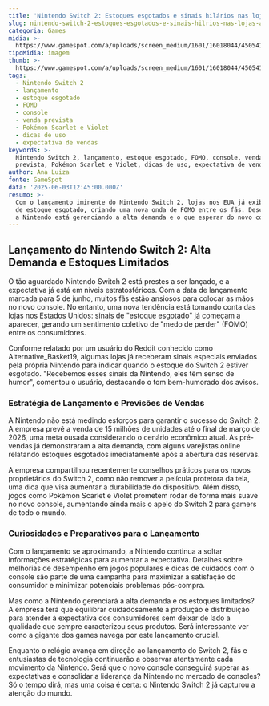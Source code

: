 ```yaml
---
title: 'Nintendo Switch 2: Estoques esgotados e sinais hilários nas lojas americanas'
slug: nintendo-switch-2-estoques-esgotados-e-sinais-hilrios-nas-lojas-americanas
categoria: Games
midia: >-
  https://www.gamespot.com/a/uploads/screen_medium/1601/16018044/4505414-switch-2-mario.jpg
tipoMidia: imagem
thumb: >-
  https://www.gamespot.com/a/uploads/screen_medium/1601/16018044/4505414-switch-2-mario.jpg
tags:
  - Nintendo Switch 2
  - lançamento
  - estoque esgotado
  - FOMO
  - console
  - venda prevista
  - Pokémon Scarlet e Violet
  - dicas de uso
  - expectativa de vendas
keywords: >-
  Nintendo Switch 2, lançamento, estoque esgotado, FOMO, console, venda
  prevista, Pokémon Scarlet e Violet, dicas de uso, expectativa de vendas
author: Ana Luiza
fonte: GameSpot
data: '2025-06-03T12:45:00.000Z'
resumo: >-
  Com o lançamento iminente do Nintendo Switch 2, lojas nos EUA já exibem sinais
  de estoque esgotado, criando uma nova onda de FOMO entre os fãs. Descubra como
  a Nintendo está gerenciando a alta demanda e o que esperar do novo console.
---
```

## Lançamento do Nintendo Switch 2: Alta Demanda e Estoques Limitados

O tão aguardado Nintendo Switch 2 está prestes a ser lançado, e a expectativa já está em níveis estratosféricos. Com a data de lançamento marcada para 5 de junho, muitos fãs estão ansiosos para colocar as mãos no novo console. No entanto, uma nova tendência está tomando conta das lojas nos Estados Unidos: sinais de "estoque esgotado" já começam a aparecer, gerando um sentimento coletivo de "medo de perder" (FOMO) entre os consumidores.

Conforme relatado por um usuário do Reddit conhecido como Alternative_Basket19, algumas lojas já receberam sinais especiais enviados pela própria Nintendo para indicar quando o estoque do Switch 2 estiver esgotado. "Recebemos esses sinais da Nintendo, eles têm senso de humor", comentou o usuário, destacando o tom bem-humorado dos avisos.

### Estratégia de Lançamento e Previsões de Vendas

A Nintendo não está medindo esforços para garantir o sucesso do Switch 2. A empresa prevê a venda de 15 milhões de unidades até o final de março de 2026, uma meta ousada considerando o cenário econômico atual. As pré-vendas já demonstraram a alta demanda, com alguns varejistas online relatando estoques esgotados imediatamente após a abertura das reservas.

A empresa compartilhou recentemente conselhos práticos para os novos proprietários do Switch 2, como não remover a película protetora da tela, uma dica que visa aumentar a durabilidade do dispositivo. Além disso, jogos como Pokémon Scarlet e Violet prometem rodar de forma mais suave no novo console, aumentando ainda mais o apelo do Switch 2 para gamers de todo o mundo.

### Curiosidades e Preparativos para o Lançamento

Com o lançamento se aproximando, a Nintendo continua a soltar informações estratégicas para aumentar a expectativa. Detalhes sobre melhorias de desempenho em jogos populares e dicas de cuidados com o console são parte de uma campanha para maximizar a satisfação do consumidor e minimizar potenciais problemas pós-compra.

Mas como a Nintendo gerenciará a alta demanda e os estoques limitados? A empresa terá que equilibrar cuidadosamente a produção e distribuição para atender à expectativa dos consumidores sem deixar de lado a qualidade que sempre caracterizou seus produtos. Será interessante ver como a gigante dos games navega por este lançamento crucial.

Enquanto o relógio avança em direção ao lançamento do Switch 2, fãs e entusiastas de tecnologia continuarão a observar atentamente cada movimento da Nintendo. Será que o novo console conseguirá superar as expectativas e consolidar a liderança da Nintendo no mercado de consoles? Só o tempo dirá, mas uma coisa é certa: o Nintendo Switch 2 já capturou a atenção do mundo.
